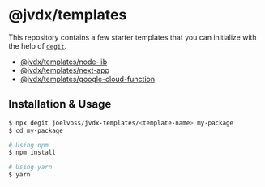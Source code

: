 # @jvdx/templates

This repository contains a few starter templates that you can initialize with the
help of [`degit`](https://github.com/Rich-Harris/degit).

  - [@jvdx/templates/node-lib](./node-lib)
  - [@jvdx/templates/next-app](./next-app)
  - [@jvdx/templates/google-cloud-function](./google-cloud-function)

## Installation & Usage

```bash
$ npx degit joelvoss/jvdx-templates/<template-name> my-package
$ cd my-package

# Using npm
$ npm install

# Using yarn
$ yarn
```
